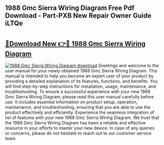 ## 1988 Gmc Sierra Wiring Diagram Free Pdf Download - Part-PXB New Repair Owner Guide iLTQe

# <h2><a href="http://dflqty.blite.top/?on=1988+Gmc+Sierra+Wiring+Diagram">🔗Download New 👉🔴 1988 Gmc Sierra Wiring Diagram</a></h2>

[![1988 Gmc Sierra Wiring Diagram download](https://i.imgur.com/lujVjoI.png)](http://dflqty.blite.top/?on=1988+Gmc+Sierra+Wiring+Diagram)
Greetings and welcome to the user manual for your newly obtained 1988 Gmc Sierra Wiring Diagram. This manual is intended to help you become an expert user of your product by providing a detailed explanation of its features, functions, and benefits. You will find step-by-step instructions for installation, usage, maintenance, and troubleshooting. To ensure a successful experience with your new 1988 Gmc Sierra Wiring Diagram, please read this user manual carefully before use. It includes essential information on product setup, operation, maintenance, and troubleshooting, ensuring that you are able to use the product effectively and efficiently. Experience the seamless integration of list of features with your new 1988 Gmc Sierra Wiring Diagram. We trust that the 1988 Gmc Sierra Wiring Diagram has been a reliable and effective resource in your efforts to master your new device. In case of any queries or concerns, please do not hesitate to reach out to our customer service team.
